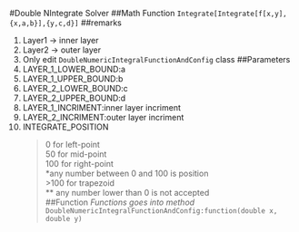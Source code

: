 #Double NIntegrate Solver
##Math Function
`Integrate[Integrate[f[x,y],{x,a,b}],{y,c,d}]`
##remarks
1. Layer1 -> inner layer  
2. Layer2 -> outer layer  
3. Only edit `DoubleNumericIntegralFunctionAndConfig` class
##Parameters
1. LAYER_1_LOWER_BOUND:a  
2. LAYER_1_UPPER_BOUND:b  
3. LAYER_2_LOWER_BOUND:c  
4. LAYER_2_UPPER_BOUND:d  
5. LAYER_1_INCRIMENT:inner layer incriment  
6. LAYER_2_INCRIMENT:outer layer incriment  
7. INTEGRATE_POSITION
    >0 for left-point  
    50 for mid-point  
    100 for right-point  
     \*any number between 0 and 100 is position  
    \>100 for trapezoid  
    \*\* any number lower than 0 is not accepted  
##Function
*Functions goes into method*  
`DoubleNumericIntegralFunctionAndConfig:function(double x, double y)`